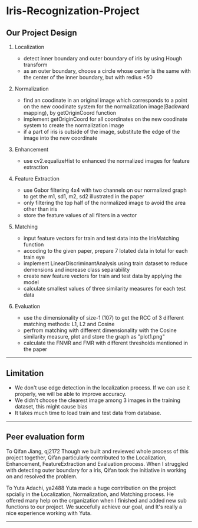 # Iris-Recognization-Project

Our Project Design
----------------------------
1. Localization
    - detect inner boundary and outer boundary of iris by using Hough transform
    - as an outer boundary, choose a circle whose center is the same with the center of the inner boundary, but with redius +50

2. Normalization
    - find an coodinate in an original image which corresponds to a point on the new coodinate system for the normalization image(Backward mapping), by getOriginCoord function 
    - implement getOriginCoord for all coordinates on the new coodinate system to create the normalization image
    - if a part of iris is outside of the image, substitute the edge of the image into the new coordinate

3. Enhancement
    - use cv2.equalizeHist to enhanced the normalized images for feature extraction

4. Feature Extraction
    - use Gabor filtering 4x4 with two channels on our normalized graph to get the m1, sd1, m2, sd2 illustrated in the paper
    - only filtering the top half of the normalized image to avoid the area other than iris
    - store the feature values of all filters in a vector

5. Matching
    - input feature vectors for train and test data into the IrisMatching function
    - accoding to the given paper, prepare 7 lotated data in total for each train eye
    - implement LinearDiscriminantAnalysis using train dataset to reduce demensions and increase class separability
    - create new feature vectors for train and test data by applying the model
    - calculate smallest values of three similarity measures for each test data

6. Evaluation
    - use the dimensionality of size-1 (107) to get the RCC of 3 different matching methods: L1, L2 and Cosine
    - perfrom matching with different dimensionality with the Cosine similarity measure, plot and store the graph as "plot1.png"
    - calculate the FNMR and FMR with different thresholds mentioned in the paper

----------------------------

Limitation
----------------------------
- We don't use edge detection in the localization process. If we can use it properly, we will be able to improve accuracy.
- We didn't choose the clearest image among 3 images in the training dataset, this might cause bias
- It takes much time to load train and test data from database.

----------------------------

Peer evaluation form
----------------------------
To Qifan Jiang, qj2172
Though we built and reviewed whole process of this project together, Qifan particularly contributed to the Localization, Enhancement, FeatureExtraction and Evaluation process. When I struggled with detecting outer boundary for a iris, Qifan took the initiative in working on and resolved the problem. 

To Yuta Adachi, ya2488
Yuta made a huge contribution on the project spcially in the Localization, Normalization, and Matching process. He offered many help on the organization when I finished and added new sub functions to our project. We succefully achieve our goal, and It's really a nice experience working with Yuta.

----------------------------
